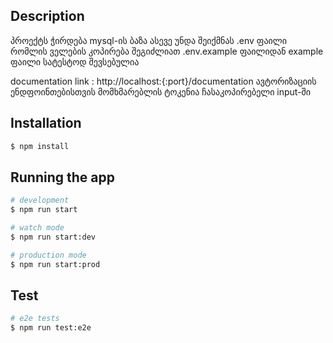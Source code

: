 ## Description

პროექტს ჭირდება mysql-ის ბაზა
ასევე უნდა შეიქმნას .env ფაილი რომლის ველების კოპირება შეგიძლიათ .env.example ფაილიდან example ფაილი სატესტოდ შევსებულია

documentation link : http://localhost:{:port}/documentation
ავტორიზაციის ენდფოინთებისთვის მომხმარებლის ტოკენია ჩასაკოპირებელი input-ში
## Installation

```bash
$ npm install
```

## Running the app

```bash
# development
$ npm run start

# watch mode
$ npm run start:dev

# production mode
$ npm run start:prod
```

## Test

```bash
# e2e tests
$ npm run test:e2e
```
